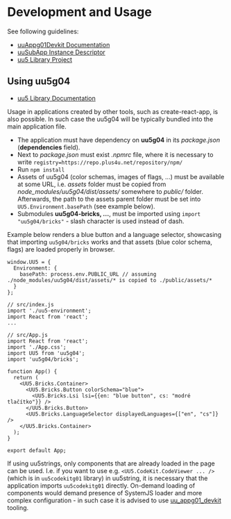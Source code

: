 # Development and Usage

See following guidelines:

- [uuAppg01Devkit Documentation](https://uuos9.plus4u.net/uu-bookkitg01-main/78462435-e884539c8511447a977c7ff070e7f2cf/book)
- [uuSubApp Instance Descriptor](https://uuos9.plus4u.net/uu-bookkitg01-main/78462435-289fcd2e11d34f3e9b2184bedb236ded/book/page?code=uuSubAppInstanceDescriptor)
- [uu5 Library Project](https://uuos9.plus4u.net/uu-bookkitg01-main/78462435-e884539c8511447a977c7ff070e7f2cf/book/page?code=stepByStepLib)

## Using uu5g04
- [uu5 Library Documentation](https://uuos9.plus4u.net/uu-dockitg01-main/78462435-ed11ec379073476db0aa295ad6c00178/book)

Usage in applications created by other tools, such as create-react-app, is also possible.
In such case the uu5g04 will be typically bundled into the main application file.

- The application must have dependency on **uu5g04** in its _package.json_ (**dependencies** field).
- Next to _package.json_ must exist _.npmrc_ file, where it is necessary to write `registry=https://repo.plus4u.net/repository/npm/`
- Run `npm install`
- Assets of uu5g04 (color schemas, images of flags, ...) must be available at some URL, i.e. _assets_
folder must be copied from _node_modules/uu5g04/dist/assets/_ somewhere to _public/_ folder. 
Afterwards, the path to the assets parent folder must be set into `UU5.Environment.basePath` (see example below).
- Submodules **uu5g04-bricks, ...**, must be imported using `import "uu5g04/bricks"` -
slash character is used instead of dash.

Example below renders a blue button and a language selector, showcasing that importing 
`uu5g04/bricks` works and that assets (blue color schema, flags) are loaded properly in browser.


```// src/uu5-environment.js
window.UU5 = {
  Environment: {
    basePath: process.env.PUBLIC_URL // assuming ./node_modules/uu5g04/dist/assets/* is copied to ./public/assets/*
  }
};

// src/index.js
import './uu5-environment';
import React from 'react';
...

// src/App.js
import React from 'react';
import './App.css';
import UU5 from 'uu5g04';
import 'uu5g04/bricks';

function App() {
  return (
    <UU5.Bricks.Container>
      <UU5.Bricks.Button colorSchema="blue">
        <UU5.Bricks.Lsi lsi={{en: "blue button", cs: "modré tlačítko"}} />
      </UU5.Bricks.Button>
      <UU5.Bricks.LanguageSelector displayedLanguages={["en", "cs"]} />
    </UU5.Bricks.Container>
  );
}

export default App;
```

If using uu5strings, only components that are already loaded in the page can be used.
I.e. if you want to use e.g. `<UU5.CodeKit.CodeViewer ... />` (which is in `uu5codekitg01`
library) in uu5string, it is necessary that the application imports `uu5codekitg01` directly.
On-demand loading of components would demand presence of SystemJS loader and more complex 
configuration - in such case it is advised to use [uu_appg01_devkit](https://uuos9.plus4u.net/uu-bookkitg01-main/78462435-e884539c8511447a977c7ff070e7f2cf/book) tooling.